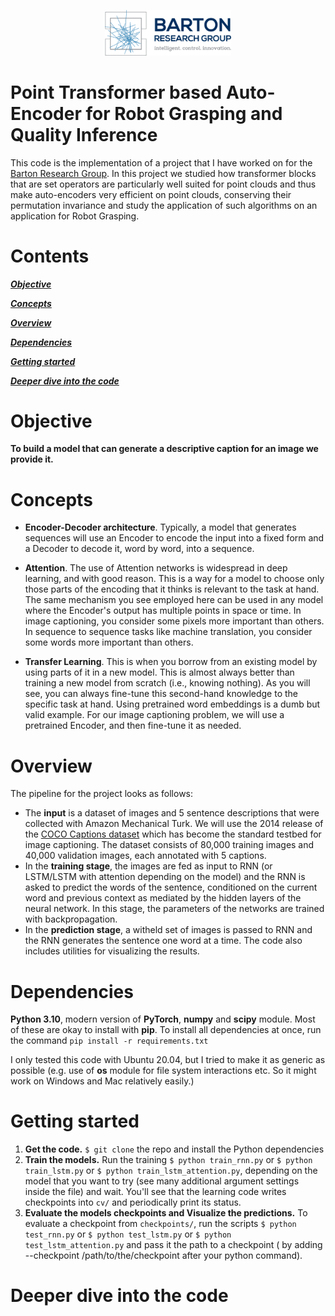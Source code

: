 <p align="center">
<img src=./img/BRG.png width=40% height=40%>
</p>

# Point Transformer based Auto-Encoder for Robot Grasping and Quality Inference

This code is the implementation of a project that I have worked on for the [Barton Research Group](https://brg.engin.umich.edu/research/robotic-smart-manufacturing).
In this project we studied how transformer blocks that are set operators are particularly well suited for point clouds and thus make auto-encoders very efficient on point clouds, conserving their permutation invariance and study the application of such algorithms on an application for Robot Grasping.

# Contents

[***Objective***](https://github.com/leob03/PTAE#objective)

[***Concepts***](https://github.com/leob03/PTAE#concepts)

[***Overview***](https://github.com/leob03/PTAE#overview)

[***Dependencies***](https://github.com/leob03/PTAE#dependencies)

[***Getting started***](https://github.com/leob03/PTAE#getting-started)

[***Deeper dive into the code***](https://github.com/leob03/PTAE#deeper-dive-into-the-code)

# Objective

**To build a model that can generate a descriptive caption for an image we provide it.**




# Concepts

* **Encoder-Decoder architecture**. Typically, a model that generates sequences will use an Encoder to encode the input into a fixed form and a Decoder to decode it, word by word, into a sequence.

* **Attention**. The use of Attention networks is widespread in deep learning, and with good reason. This is a way for a model to choose only those parts of the encoding that it thinks is relevant to the task at hand. The same mechanism you see employed here can be used in any model where the Encoder's output has multiple points in space or time. In image captioning, you consider some pixels more important than others. In sequence to sequence tasks like machine translation, you consider some words more important than others.

* **Transfer Learning**. This is when you borrow from an existing model by using parts of it in a new model. This is almost always better than training a new model from scratch (i.e., knowing nothing). As you will see, you can always fine-tune this second-hand knowledge to the specific task at hand. Using pretrained word embeddings is a dumb but valid example. For our image captioning problem, we will use a pretrained Encoder, and then fine-tune it as needed.

# Overview

The pipeline for the project looks as follows:

- The **input** is a dataset of images and 5 sentence descriptions that were collected with Amazon Mechanical Turk. We will use the 2014 release of the [COCO Captions dataset](http://cocodataset.org/) which has become the standard testbed for image captioning. The dataset consists of 80,000 training images and 40,000 validation images, each annotated with 5 captions.
- In the **training stage**, the images are fed as input to RNN (or LSTM/LSTM with attention depending on the model) and the RNN is asked to predict the words of the sentence, conditioned on the current word and previous context as mediated by the hidden layers of the neural network. In this stage, the parameters of the networks are trained with backpropagation.
- In the **prediction stage**, a witheld set of images is passed to RNN and the RNN generates the sentence one word at a time. The code also includes utilities for visualizing the results.

# Dependencies
**Python 3.10**, modern version of **PyTorch**, **numpy** and **scipy** module. Most of these are okay to install with **pip**. To install all dependencies at once, run the command `pip install -r requirements.txt`

I only tested this code with Ubuntu 20.04, but I tried to make it as generic as possible (e.g. use of **os** module for file system interactions etc. So it might work on Windows and Mac relatively easily.)


# Getting started

1. **Get the code.** `$ git clone` the repo and install the Python dependencies
2. **Train the models.** Run the training `$ python train_rnn.py` or `$ python train_lstm.py` or `$ python train_lstm_attention.py`, depending on the model that you want to try (see many additional argument settings inside the file) and wait. You'll see that the learning code writes checkpoints into `cv/` and periodically print its status. 
3. **Evaluate the models checkpoints and Visualize the predictions.** To evaluate a checkpoint from `checkpoints/`, run the scripts `$ python test_rnn.py` or `$ python test_lstm.py` or `$ python test_lstm_attention.py` and pass it the path to a checkpoint ( by adding --checkpoint /path/to/the/checkpoint after your python command).

# Deeper dive into the code


